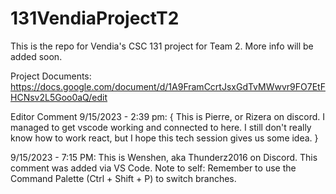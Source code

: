 # 131VendiaProjectT2

This is the repo for Vendia's CSC 131 project for Team 2. More info will be added soon.

Project Documents:
https://docs.google.com/document/d/1A9FramCcrtJsxGdTvMWwvr9FO7EtFHCNsv2L5Goo0aQ/edit

Editor Comment 9/15/2023 - 2:39 pm:
{
This is Pierre, or Rizera on discord. I managed to get vscode working and connected to here.
I still don't really know how to work react, but I hope this tech session gives us some idea.
}

9/15/2023 - 7:15 PM:
This is Wenshen, aka Thunderz2016 on Discord. This comment was added via VS Code. Note to self:
Remember to use the Command Palette (Ctrl + Shift + P) to switch branches.

